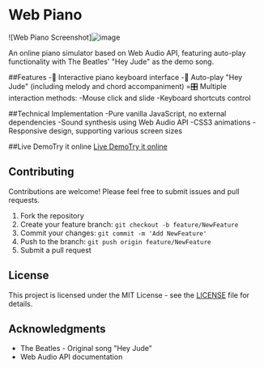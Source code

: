 # Web Piano
![Web Piano Screenshot]![image](https://github.com/user-attachments/assets/784e33ee-9661-4989-a6d2-02020eed91a8)

An online piano simulator based on Web Audio API, featuring auto-play functionality with The Beatles' "Hey Jude" as the demo song.

##Features
-🎹 Interactive piano keyboard interface
-🎼 Auto-play "Hey Jude" (including melody and chord accompaniment)
=🎛️ Multiple interaction methods:
    -Mouse click and slide
    -Keyboard shortcuts control

##Technical Implementation
-Pure vanilla JavaScript, no external dependencies
-Sound synthesis using Web Audio API
-CSS3 animations
-Responsive design, supporting various screen sizes

##Live DemoTry it online 
[Live DemoTry it online](#) <!-- https://huaixiaohao.serv00.net/ -->

## Contributing

Contributions are welcome! Please feel free to submit issues and pull requests.

1. Fork the repository
2. Create your feature branch: `git checkout -b feature/NewFeature`
3. Commit your changes: `git commit -m 'Add NewFeature'`
4. Push to the branch: `git push origin feature/NewFeature`
5. Submit a pull request

## License
This project is licensed under the MIT License - see the [LICENSE](LICENSE) file for details.

## Acknowledgments
- The Beatles - Original song "Hey Jude"
- Web Audio API documentation

